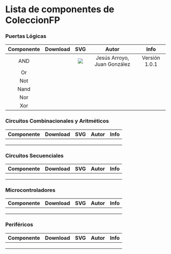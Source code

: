 # Lista de componentes de ColeccionFP

### Puertas Lógicas

| Componente | Download |                 SVG                 |            Autor            |     Info      |
| :--------: | :------: | :---------------------------------: | :-------------------------: | :-----------: |
|    AND     |          | ![](..\blocks\1-Puertas\svg\and.svg) | Jesús Arroyo, Juan González | Versión 1.0.1 |
|     Or     |          |                                     |                             |               |
|    Not     |          |                                     |                             |               |
|    Nand    |          |                                     |                             |               |
|    Nor     |          |                                     |                             |               |
|    Xor     |          |                                     |                             |               |

### Circuitos Combinacionales y Aritméticos

| Componente | Download | SVG  | Autor | Info |
| :--------: | :------: | :--: | :---: | :--: |
|            |          |      |       |      |
|            |          |      |       |      |
|            |          |      |       |      |

### Circuitos Secuenciales

| Componente | Download | SVG  | Autor | Info |
| :--------: | :------: | :--: | :---: | :--: |
|            |          |      |       |      |
|            |          |      |       |      |
|            |          |      |       |      |

### Microcontroladores

| Componente | Download | SVG  | Autor | Info |
| :--------: | :------: | :--: | :---: | :--: |
|            |          |      |       |      |
|            |          |      |       |      |
|            |          |      |       |      |

### Periféricos

| Componente | Download | SVG  | Autor | Info |
| :--------: | :------: | :--: | :---: | :--: |
|            |          |      |       |      |
|            |          |      |       |      |
|            |          |      |       |      |

